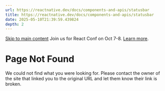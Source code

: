 ```yaml
---
url: https://reactnative.dev/docs/components-and-apis/statusbar
title: https://reactnative.dev/docs/components-and-apis/statusbar
date: 2025-05-10T21:39:59.439824
depth: 2
---
```


[Skip to main content](https://reactnative.dev/docs/components-and-apis/statusbar#__docusaurus_skipToContent_fallback)
Join us for React Conf on Oct 7-8. [Learn more](https://conf.react.dev).
# Page Not Found
We could not find what you were looking for.
Please contact the owner of the site that linked you to the original URL and let them know their link is broken.

